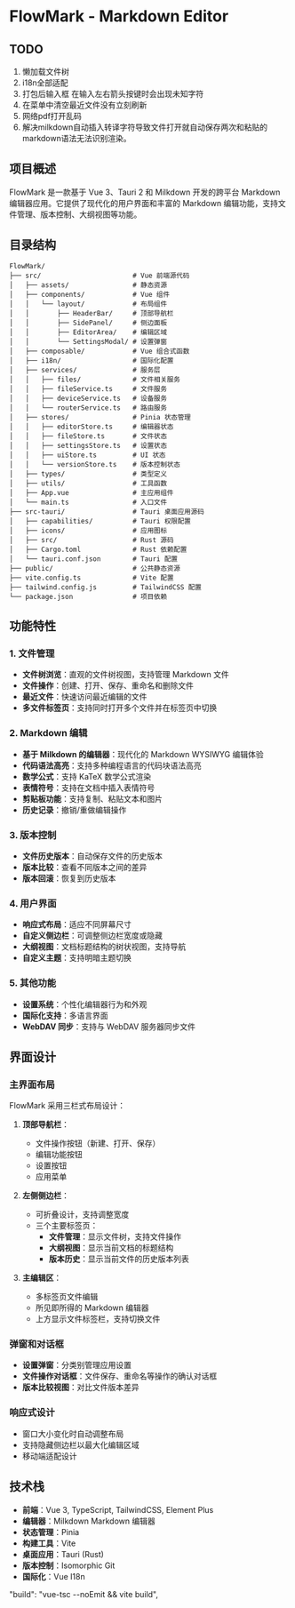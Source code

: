 # FlowMark - Markdown Editor

## TODO
<!-- 历史版本清理 -->
1. 懒加载文件树
2. i18n全部适配
3. 打包后输入框 在输入左右箭头按键时会出现未知字符
4. 在菜单中清空最近文件没有立刻刷新
5. 网络pdf打开乱码
6. 解决milkdown自动插入转译字符导致文件打开就自动保存两次和粘贴的markdown语法无法识别渲染。

## 项目概述

FlowMark 是一款基于 Vue 3、Tauri 2 和 Milkdown 开发的跨平台 Markdown 编辑器应用。它提供了现代化的用户界面和丰富的 Markdown 编辑功能，支持文件管理、版本控制、大纲视图等功能。

## 目录结构

```
FlowMark/
├── src/                       # Vue 前端源代码
│   ├── assets/                # 静态资源
│   ├── components/            # Vue 组件
│   │   └── layout/            # 布局组件
│   │       ├── HeaderBar/     # 顶部导航栏
│   │       ├── SidePanel/     # 侧边面板
│   │       ├── EditorArea/    # 编辑区域
│   │       └── SettingsModal/ # 设置弹窗
│   ├── composable/            # Vue 组合式函数
│   ├── i18n/                  # 国际化配置
│   ├── services/              # 服务层
│   │   ├── files/             # 文件相关服务
│   │   ├── fileService.ts     # 文件服务
│   │   ├── deviceService.ts   # 设备服务
│   │   └── routerService.ts   # 路由服务
│   ├── stores/                # Pinia 状态管理
│   │   ├── editorStore.ts     # 编辑器状态
│   │   ├── fileStore.ts       # 文件状态
│   │   ├── settingsStore.ts   # 设置状态
│   │   ├── uiStore.ts         # UI 状态
│   │   └── versionStore.ts    # 版本控制状态
│   ├── types/                 # 类型定义
│   ├── utils/                 # 工具函数
│   ├── App.vue                # 主应用组件
│   └── main.ts                # 入口文件
├── src-tauri/                 # Tauri 桌面应用源码
│   ├── capabilities/          # Tauri 权限配置
│   ├── icons/                 # 应用图标
│   ├── src/                   # Rust 源码
│   ├── Cargo.toml             # Rust 依赖配置
│   └── tauri.conf.json        # Tauri 配置
├── public/                    # 公共静态资源
├── vite.config.ts             # Vite 配置
├── tailwind.config.js         # TailwindCSS 配置
└── package.json               # 项目依赖
```

## 功能特性

### 1. 文件管理

- **文件树浏览**：直观的文件树视图，支持管理 Markdown 文件
- **文件操作**：创建、打开、保存、重命名和删除文件
- **最近文件**：快速访问最近编辑的文件
- **多文件标签页**：支持同时打开多个文件并在标签页中切换

### 2. Markdown 编辑

- **基于 Milkdown 的编辑器**：现代化的 Markdown WYSIWYG 编辑体验
- **代码语法高亮**：支持多种编程语言的代码块语法高亮
- **数学公式**：支持 KaTeX 数学公式渲染
- **表情符号**：支持在文档中插入表情符号
- **剪贴板功能**：支持复制、粘贴文本和图片
- **历史记录**：撤销/重做编辑操作

### 3. 版本控制

- **文件历史版本**：自动保存文件的历史版本
- **版本比较**：查看不同版本之间的差异
- **版本回滚**：恢复到历史版本

### 4. 用户界面

- **响应式布局**：适应不同屏幕尺寸
- **自定义侧边栏**：可调整侧边栏宽度或隐藏
- **大纲视图**：文档标题结构的树状视图，支持导航
- **自定义主题**：支持明暗主题切换

### 5. 其他功能

- **设置系统**：个性化编辑器行为和外观
- **国际化支持**：多语言界面
- **WebDAV 同步**：支持与 WebDAV 服务器同步文件

## 界面设计

### 主界面布局

FlowMark 采用三栏式布局设计：

1. **顶部导航栏**：
   - 文件操作按钮（新建、打开、保存）
   - 编辑功能按钮
   - 设置按钮
   - 应用菜单

2. **左侧侧边栏**：
   - 可折叠设计，支持调整宽度
   - 三个主要标签页：
     - **文件管理**：显示文件树，支持文件操作
     - **大纲视图**：显示当前文档的标题结构
     - **版本历史**：显示当前文件的历史版本列表

3. **主编辑区**：
   - 多标签页文件编辑
   - 所见即所得的 Markdown 编辑器
   - 上方显示文件标签栏，支持切换文件

### 弹窗和对话框

- **设置弹窗**：分类别管理应用设置
- **文件操作对话框**：文件保存、重命名等操作的确认对话框
- **版本比较视图**：对比文件版本差异

### 响应式设计

- 窗口大小变化时自动调整布局
- 支持隐藏侧边栏以最大化编辑区域
- 移动端适配设计

## 技术栈

- **前端**：Vue 3, TypeScript, TailwindCSS, Element Plus
- **编辑器**：Milkdown Markdown 编辑器
- **状态管理**：Pinia
- **构建工具**：Vite
- **桌面应用**：Tauri (Rust)
- **版本控制**：Isomorphic Git
- **国际化**：Vue I18n

"build": "vue-tsc --noEmit && vite build",
